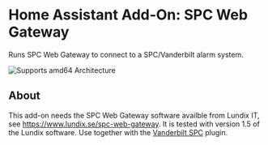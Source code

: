 # Home Assistant Add-On: SPC Web Gateway

Runs SPC Web Gateway to connect to a SPC/Vanderbilt alarm system.

![Supports amd64 Architecture][amd64-shield]

[amd64-shield]: https://img.shields.io/badge/amd64-yes-green.svg

## About

This add-on needs the SPC Web Gateway software availble from Lundix IT, see https://www.lundix.se/spc-web-gateway. It is tested with version 1.5 of the Lundix software.
Use together with the [Vanderbilt SPC](https://www.home-assistant.io/integrations/spc) plugin.
